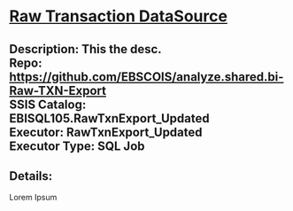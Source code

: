 # <u>Raw Transaction DataSource</u>

**Description:** This the desc.  
**Repo:** https://github.com/EBSCOIS/analyze.shared.bi-Raw-TXN-Export  
**SSIS Catalog:** EBISQL105.RawTxnExport_Updated  
**Executor:** RawTxnExport_Updated  
**Executor Type:** SQL Job  
---

## Details: 
  Lorem Ipsum  